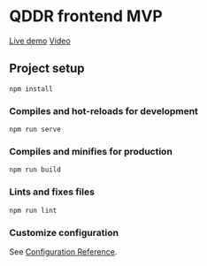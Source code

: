 # QDDR frontend MVP


[Live demo](http://qddr.dfj.hu) 
[Video](https://drive.google.com/file/d/1pDlbXau-HQoi5rwwiVjhq7nHeOXcxo9I/view?usp=sharing)

## Project setup
```
npm install
```

### Compiles and hot-reloads for development
```
npm run serve
```

### Compiles and minifies for production
```
npm run build
```

### Lints and fixes files
```
npm run lint
```

### Customize configuration
See [Configuration Reference](https://cli.vuejs.org/config/).
